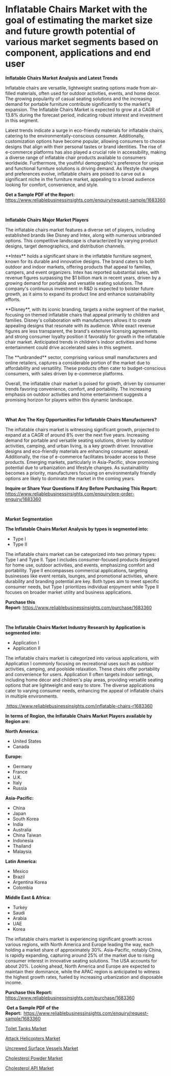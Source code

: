 <p><h1>Inflatable Chairs Market with the goal of estimating the market size and future growth potential of various market segments based on component, applications and end user</h1></p><p><strong>Inflatable Chairs Market Analysis and Latest Trends</strong></p>
<p><p>Inflatable chairs are versatile, lightweight seating options made from air-filled materials, often used for outdoor activities, events, and home decor. The growing popularity of casual seating solutions and the increasing demand for portable furniture contribute significantly to the market's expansion. The Inflatable Chairs Market is expected to grow at a CAGR of 13.8% during the forecast period, indicating robust interest and investment in this segment. </p><p>Latest trends indicate a surge in eco-friendly materials for inflatable chairs, catering to the environmentally-conscious consumer. Additionally, customization options have become popular, allowing consumers to choose designs that align with their personal tastes or brand identities. The rise of e-commerce platforms has also played a crucial role in accessibility, making a diverse range of inflatable chair products available to consumers worldwide. Furthermore, the youthful demographic's preference for unique and functional furniture solutions is driving demand. As lifestyle changes and preferences evolve, inflatable chairs are poised to carve out a significant niche in the furniture market, appealing to a broad audience looking for comfort, convenience, and style.</p></p>
<p><strong>Get a Sample PDF of the Report:&nbsp;</strong> <a href="https://www.reliablebusinessinsights.com/enquiry/request-sample/1683360?utm_campaign=1554&utm_medium=2&utm_source=Github&utm_content=ia&utm_term=15102024&utm_id=inflatable-chairs">https://www.reliablebusinessinsights.com/enquiry/request-sample/1683360</a></p>
<p>&nbsp;</p>
<p><strong>Inflatable Chairs Major Market Players</strong></p>
<p><p>The inflatable chairs market features a diverse set of players, including established brands like Disney and Intex, along with numerous unbranded options. This competitive landscape is characterized by varying product designs, target demographics, and distribution channels.</p><p>**Intex** holds a significant share in the inflatable furniture segment, known for its durable and innovative designs. The brand caters to both outdoor and indoor markets, offering products that appeal to families, campers, and event organizers. Intex has reported substantial sales, with revenue figures surpassing the $1 billion mark in recent years, driven by a growing demand for portable and versatile seating solutions. The company's continuous investment in R&D is expected to bolster future growth, as it aims to expand its product line and enhance sustainability efforts.</p><p>**Disney**, with its iconic branding, targets a niche segment of the market, focusing on themed inflatable chairs that appeal primarily to children and families. Disney's collaboration with manufacturers allows it to create appealing designs that resonate with its audience. While exact revenue figures are less transparent, the brand's extensive licensing agreements and strong consumer loyalty position it favorably for growth in the inflatable chair market. Anticipated trends in children's indoor activities and home entertainment could drive accelerated sales in this segment.</p><p>The **unbranded** sector, comprising various small manufacturers and online retailers, captures a considerable portion of the market due to affordability and versatility. These products often cater to budget-conscious consumers, with sales driven by e-commerce platforms.</p><p>Overall, the inflatable chair market is poised for growth, driven by consumer trends favoring convenience, comfort, and portability. The increasing emphasis on outdoor activities and home entertainment suggests a promising horizon for players within this dynamic landscape.</p></p>
<p>&nbsp;</p>
<p><strong>What Are The Key Opportunities For Inflatable Chairs Manufacturers?</strong></p>
<p><p>The inflatable chairs market is witnessing significant growth, projected to expand at a CAGR of around 8% over the next five years. Increasing demand for portable and versatile seating solutions, driven by outdoor activities, camping, and urban living, is a key growth driver. Innovative designs and eco-friendly materials are enhancing consumer appeal. Additionally, the rise of e-commerce facilitates broader access to these products. Emerging markets, particularly in Asia-Pacific, show promising potential due to urbanization and lifestyle changes. As sustainability becomes a priority, manufacturers focusing on environmentally friendly options are likely to dominate the market in the coming years.</p></p>
<p><strong>Inquire or Share Your Questions If Any Before Purchasing This Report:</strong> <a href="https://www.reliablebusinessinsights.com/enquiry/pre-order-enquiry/1683360?utm_campaign=1554&utm_medium=2&utm_source=Github&utm_content=ia&utm_term=15102024&utm_id=inflatable-chairs">https://www.reliablebusinessinsights.com/enquiry/pre-order-enquiry/1683360</a></p>
<p>&nbsp;</p>
<p><strong>Market Segmentation</strong></p>
<p><strong>The Inflatable Chairs Market Analysis by types is segmented into:</strong></p>
<p><ul><li>Type I</li><li>Type II</li></ul></p>
<p><p>The inflatable chairs market can be categorized into two primary types: Type I and Type II. Type I includes consumer-focused products designed for home use, outdoor activities, and events, emphasizing comfort and portability. Type II encompasses commercial applications, targeting businesses like event rentals, lounges, and promotional activities, where durability and branding potential are key. Both types aim to meet specific consumer needs, but Type I prioritizes individual enjoyment while Type II focuses on broader market utility and business applications.</p></p>
<p><strong>Purchase this Report:&nbsp;</strong><a href="https://www.reliablebusinessinsights.com/purchase/1683360?utm_campaign=1554&utm_medium=2&utm_source=Github&utm_content=ia&utm_term=15102024&utm_id=inflatable-chairs">https://www.reliablebusinessinsights.com/purchase/1683360</a></p>
<p>&nbsp;</p>
<p><strong>The Inflatable Chairs Market Industry Research by Application is segmented into:</strong></p>
<p><ul><li>Application I</li><li>Application II</li></ul></p>
<p><p>The inflatable chairs market is categorized into various applications, with Application I commonly focusing on recreational uses such as outdoor activities, camping, and poolside relaxation. These chairs offer portability and convenience for users. Application II often targets indoor settings, including home décor and children's play areas, providing versatile seating options that are lightweight and easy to store. The diverse applications cater to varying consumer needs, enhancing the appeal of inflatable chairs in multiple environments.</p></p>
<p><a href="https://www.reliablebusinessinsights.com/inflatable-chairs-r1683360?utm_campaign=1554&utm_medium=2&utm_source=Github&utm_content=ia&utm_term=15102024&utm_id=inflatable-chairs">&nbsp;https://www.reliablebusinessinsights.com/inflatable-chairs-r1683360</a></p>
<p><strong>In terms of Region, the Inflatable Chairs Market Players available by Region are:</strong></p>
<p>
    <p> <strong> North America: </strong>
        <ul>
            <li>United States</li>
            <li>Canada</li>
        </ul>
        </p> 
    <p> <strong> Europe: </strong>
        <ul>
            <li>Germany</li>
            <li>France</li>
            <li>U.K.</li>
            <li>Italy</li>
            <li>Russia</li>
        </ul>
        </p> 
    <p> <strong> Asia-Pacific: </strong>
        <ul>
            <li>China</li>
            <li>Japan</li>
            <li>South Korea</li>
            <li>India</li>
            <li>Australia</li>
            <li>China Taiwan</li>
            <li>Indonesia</li>
            <li>Thailand</li>
            <li>Malaysia</li>
        </ul>
        </p> 
    <p> <strong> Latin America: </strong>
        <ul>
            <li>Mexico</li>
            <li>Brazil</li>
            <li>Argentina Korea</li>
            <li>Colombia</li>
        </ul>
        </p> 
    <p> <strong> Middle East & Africa: </strong>
        <ul>
            <li>Turkey</li>
            <li>Saudi</li>
            <li>Arabia</li>
            <li>UAE</li>
            <li>Korea</li>
        </ul>
    </p>
    </p>
<p><p>The inflatable chairs market is experiencing significant growth across various regions, with North America and Europe leading the way, each holding a market share of approximately 30%. Asia-Pacific, notably China, is rapidly expanding, capturing around 25% of the market due to rising consumer interest in innovative seating solutions. The USA accounts for about 20%. Looking ahead, North America and Europe are expected to maintain their dominance, while the APAC region is anticipated to witness the highest growth rates, fueled by increasing urbanization and disposable income.</p></p>
<p><strong>Purchase this Report: </strong><a href="https://www.reliablebusinessinsights.com/purchase/1683360?utm_campaign=1554&utm_medium=2&utm_source=Github&utm_content=ia&utm_term=15102024&utm_id=inflatable-chairs">https://www.reliablebusinessinsights.com/purchase/1683360</a></p>
<p>&nbsp;<strong>Get a Sample PDF of the Report:&nbsp;&nbsp;</strong><a href="https://www.reliablebusinessinsights.com/enquiry/request-sample/1683360?utm_campaign=1554&utm_medium=2&utm_source=Github&utm_content=ia&utm_term=15102024&utm_id=inflatable-chairs">https://www.reliablebusinessinsights.com/enquiry/request-sample/1683360</a></p>
<p><strong></strong></p>
<p><p><a href="https://issuu.com/reportprime-2/docs/toilet-tanks-market-size-2030.pptx_e368aa00cb075f?utm_campaign=1554&utm_medium=2&utm_source=Github&utm_content=ia&utm_term=15102024&utm_id=inflatable-chairs">Toilet Tanks Market</a></p><p><a href="https://issuu.com/reportprime-2/docs/attack-helicopters-market-size-2030_f2176580dc8326?utm_campaign=1554&utm_medium=2&utm_source=Github&utm_content=ia&utm_term=15102024&utm_id=inflatable-chairs">Attack Helicopters Market</a></p><p><a href="https://www.linkedin.com/pulse/uncrewed-surface-vessels-market-drivers-challenges-forecast-nbv4f?utm_campaign=1554&utm_medium=2&utm_source=Github&utm_content=ia&utm_term=15102024&utm_id=inflatable-chairs">Uncrewed Surface Vessels Market</a></p><p><a href="https://github.com/jillie6xbkabba/Market-Research-Report-List-1/blob/main/cholesterol-powder-market.md?utm_campaign=1554&utm_medium=2&utm_source=Github&utm_content=ia&utm_term=15102024&utm_id=inflatable-chairs">Cholesterol Powder Market</a></p><p><a href="https://github.com/c0mxahyman/Market-Research-Report-List-1/blob/main/cholesterol-api-market.md?utm_campaign=1554&utm_medium=2&utm_source=Github&utm_content=ia&utm_term=15102024&utm_id=inflatable-chairs">Cholesterol API Market</a></p></p>